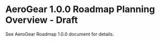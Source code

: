 AeroGear 1.0.0 Roadmap Planning Overview - Draft
================================================

See AeroGear Roadmap 1.0.0 document for details.